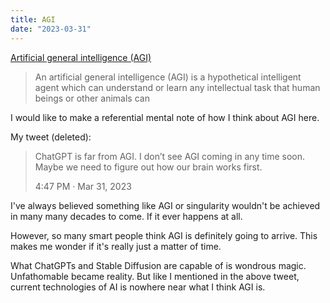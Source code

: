 ```yaml
---
title: AGI 
date: "2023-03-31"
---
```


[Artificial general intelligence (AGI)](https://en.wikipedia.org/wiki/Artificial_general_intelligence)

> An artificial general intelligence (AGI) is a hypothetical intelligent agent which can understand or learn any intellectual task that human beings or other animals can

I would like to make a referential mental note of how I think about AGI here.

My tweet (deleted):
> ChatGPT is far from AGI. I don’t see AGI coming in any time soon. Maybe we need to figure out how our brain works first.
>
> 4:47 PM · Mar 31, 2023

I've always believed something like AGI or singularity wouldn't be achieved in many many decades to come. If it ever happens at all. 

However, so many smart people think AGI is definitely going to arrive. This makes me wonder if it's really just a matter of time.

What ChatGPTs and Stable Diffusion are capable of is wondrous magic. Unfathomable became reality.
But like I mentioned in the above tweet, current technologies of AI is nowhere near what I think AGI is.
